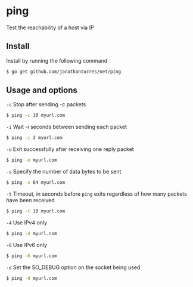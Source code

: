 # ping
Test the reachability of a host via IP

## Install
Install by running the following command
```bash
$ go get github.com/jonathantorres/net/ping
```

## Usage and options
`-c` Stop after sending -c packets
```bash
$ ping -c 10 myurl.com
```

`-i` Wait -i seconds between sending each packet
```bash
$ ping -i 2 myurl.com
```

`-o` Exit successfully after receiving one reply packet
```bash
$ ping -o myurl.com
```

`-s` Specify the number of data bytes to be sent
```bash
$ ping -s 64 myurl.com
```

`-t` Timeout, in seconds before `ping` exits regardless of how many packets have been received
```bash
$ ping -t 10 myurl.com
```

`-4` Use IPv4 only
```bash
$ ping -4 myurl.com
```

`-6` Use IPv6 only
```bash
$ ping -6 myurl.com
```

`-d` Set the SO_DEBUG option on the socket being used
```bash
$ ping -d myurl.com
```
